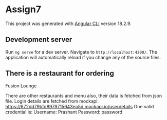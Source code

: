 # Assign7

This project was generated with [Angular CLI](https://github.com/angular/angular-cli) version 18.2.9.

## Development server

Run `ng serve` for a dev server. Navigate to `http://localhost:4200/`. The application will automatically reload if you change any of the source files.

## There is a restaurant for ordering
Fusion Lounge

There are other restaurants and menu also, their data is fetched from json file.
Login details are fetched from mockapi: https://672dd79bfd8979715643ea5d.mockapi.io/userdetails
One valid credential is: 
    Username: Prashant
    Password: password

